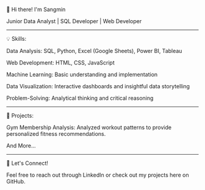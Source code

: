 👋 Hi there! I'm Sangmin

Junior Data Analyst | SQL Developer | Web Developer

---

💡 Skills:

Data Analysis: SQL, Python, Excel (Google Sheets), Power BI, Tableau

Web Development: HTML, CSS, JavaScript

Machine Learning: Basic understanding and implementation

Data Visualization: Interactive dashboards and insightful data storytelling

Problem-Solving: Analytical thinking and critical reasoning

---

🚀 Projects:

Gym Membership Analysis: Analyzed workout patterns to provide personalized fitness recommendations.

And More...

---

💬 Let's Connect!

Feel free to reach out through LinkedIn or check out my projects here on GitHub.
